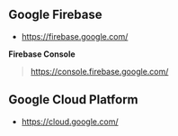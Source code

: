 ## Google Firebase

- https://firebase.google.com/

**Firebase Console**
> https://console.firebase.google.com/


## Google Cloud Platform

- https://cloud.google.com/
